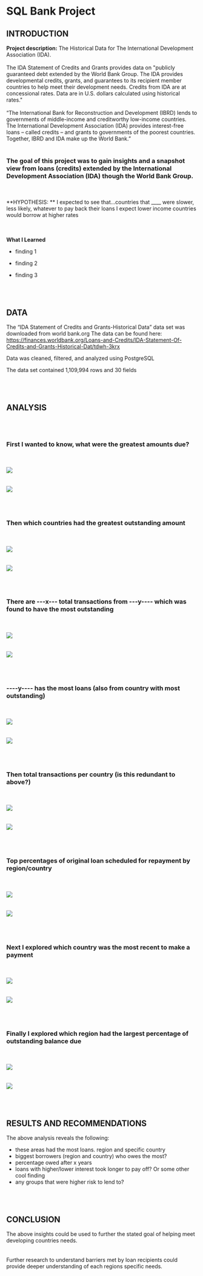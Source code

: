 # SQL Bank Project
 
## INTRODUCTION

**Project description:** The Historical Data for The International Development Association (IDA).  <br><br>
The IDA Statement of Credits and Grants provides data on "publicly guaranteed debt extended by the World Bank Group.  The IDA provides developmental credits, grants, and guarantees to its recipient member countries to help meet their development needs.  Credits from IDA are at concessional rates.  Data are in U.S. dollars calculated using historical rates."
<br><br>
“The International Bank for Reconstruction and Development (IBRD) lends to governments of middle-income and creditworthy low-income countries.
The International Development Association (IDA) provides interest-free loans – called credits – and grants to governments of the poorest countries.
Together, IBRD and IDA make up the World Bank.”
<br><br>
### The goal of this project was to gain insights and a snapshot view from loans (credits) extended by the International Development Association (IDA) though the World Bank Group.   
 
<br><br>
**HYPOTHESIS:  **
I expected to see that…countries that ____ were slower, less likely, whatever to pay back their loans
I expect lower income countries would borrow at higher rates

<br><br>
**What I Learned**
* finding 1

* finding 2

* finding 3

<br><br>
## DATA

The “IDA Statement of Credits and Grants-Historical Data” data set was downloaded from world bank.org
The data can be found here:  https://finances.worldbank.org/Loans-and-Credits/IDA-Statement-Of-Credits-and-Grants-Historical-Dat/tdwh-3krx

Data was cleaned, filtered, and analyzed using PostgreSQL

The data set contained 1,109,994 rows and 30 fields


<br><br>
## ANALYSIS

<br><br>
### First I wanted to know, what were the greatest amounts due? 
<br><br>
<img src="images/SQL1_top_10_amt_due.png?raw=true"/>  
<br><br>
<img src="images/1Table_top_10_amt_due.png?raw=true"/> 

<br><br>
### Then which countries had the greatest outstanding amount
<br><br>
<img src="images/SQL2_Max_owed_to_IDA.png?raw=true"/>    
<br><br>
<img src="images/2Table_max_owed_to_IDA.png?raw=true"/>   

<br><br>
### There are ---x--- total transactions from ---y---- which was found to have the most outstanding 
<br><br>
<img src="images/LowestGradRates_MA_Schools.png?raw=true"/>  
<br><br>
<img src="images/LowestGradRates_MA_Schools.png?raw=true"/>   

<br><br>
### ----y---- has the most loans (also from country with most outstanding)
<br><br>
<img src="images/LowestGradRates_MA_Schools.png?raw=true"/>   
<br><br>
<img src="images/LowestGradRates_MA_Schools.png?raw=true"/>   

<br><br>
### Then total transactions per country (is this redundant to above?)
<br><br>
<img src="images/LowestGradRates_MA_Schools.png?raw=true"/>  
<br><br>
<img src="images/LowestGradRates_MA_Schools.png?raw=true"/>  

<br><br>
### Top percentages of original loan scheduled for repayment by region/country
<br><br>
<img src="images/LowestGradRates_MA_Schools.png?raw=true"/>  
<br><br>
<img src="images/LowestGradRates_MA_Schools.png?raw=true"/>   


<br><br>
### Next I explored which country was the most recent to make a payment
<br><br>
<img src="images/LowestGradRates_MA_Schools.png?raw=true"/>  
<br><br>
<img src="images/LowestGradRates_MA_Schools.png?raw=true"/>   


<br><br>
### Finally I explored which region had the largest percentage of outstanding balance due
<br><br>
<img src="images/LowestGradRates_MA_Schools.png?raw=true"/>  
<br><br>
<img src="images/LowestGradRates_MA_Schools.png?raw=true"/>  



<br><br>
## RESULTS AND RECOMMENDATIONS

The above analysis reveals the following:
*  these areas had the most loans.  region and specific country
*  biggest borrowers (region and country) who owes the most?
*  percentage owed after x years
*  loans with higher/lower interest took longer to pay off?  Or some other cool finding
*  any groups that were higher risk to lend to?

<br><br>
## CONCLUSION

The above insights could be used to further the stated goal of helping meet developing countries needs.  
<br><br>
Further research to understand barriers met by loan recipients could provide deeper understanding of each regions specific needs.
